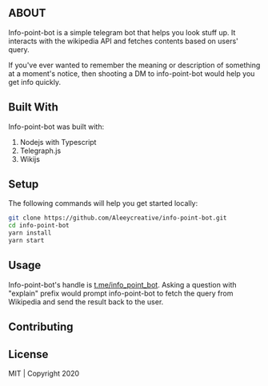 ## ABOUT

Info-point-bot is a simple telegram bot that helps you look stuff up. It interacts with the wikipedia API and fetches contents based on users' query.

If you've ever wanted to remember the meaning or description of something at a moment's notice, then shooting a DM to info-point-bot would help you get info quickly.

## Built With

Info-point-bot was built with:

1. Nodejs with Typescript
2. Telegraph.js
3. Wikijs

## Setup

The following commands will help you get started locally:

```bash
git clone https://github.com/Aleeycreative/info-point-bot.git
cd info-point-bot
yarn install
yarn start
```

## Usage

Info-point-bot's handle is [t.me/info_point_bot](t.me/info_point_bot).
Asking a question with "explain" prefix would prompt info-point-bot to fetch the query from Wikipedia and send the result back to the user.

## Contributing

## License

MIT | Copyright 2020
